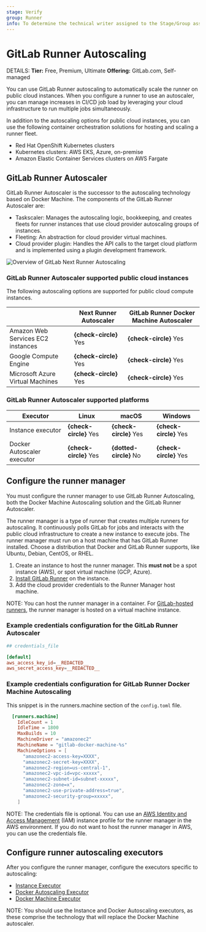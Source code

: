```yaml
---
stage: Verify
group: Runner
info: To determine the technical writer assigned to the Stage/Group associated with this page, see https://handbook.gitlab.com/handbook/product/ux/technical-writing/#assignments
---
```


# GitLab Runner Autoscaling

DETAILS:
**Tier:** Free, Premium, Ultimate
**Offering:** GitLab.com, Self-managed

You can use GitLab Runner autoscaling to automatically scale the runner on public cloud instances.
When you configure a runner to use an autoscaler, you can manage increases in CI/CD job load by
leveraging your cloud infrastructure to run multiple jobs simultaneously.

In addition to the autoscaling options for public cloud instances, you can use
the following container orchestration solutions for hosting and scaling a runner fleet.

- Red Hat OpenShift Kubernetes clusters
- Kubernetes clusters: AWS EKS, Azure, on-premise
- Amazon Elastic Container Services clusters on AWS Fargate

## GitLab Runner Autoscaler

GitLab Runner Autoscaler is the successor to the autoscaling technology based on Docker Machine. The components of the GitLab Runner Autoscaler are:

- Taskscaler: Manages the autoscaling logic, bookkeeping, and creates fleets for runner instances that use cloud provider autoscaling groups of instances.
- Fleeting: An abstraction for cloud provider virtual machines.
- Cloud provider plugin: Handles the API calls to the target cloud platform and is implemented using a plugin development framework.

![Overview of GitLab Next Runner Autoscaling](img/next-runner-autoscaling-overview.png)

### GitLab Runner Autoscaler supported public cloud instances

The following autoscaling options are supported for public cloud compute instances.

|                   | Next Runner Autoscaler                 | GitLab Runner Docker Machine Autoscaler                |
|----------------------------|------------------------|------------------------|
| Amazon Web Services EC2 instances         | **{check-circle}** Yes | **{check-circle}** Yes |
| Google Compute Engine | **{check-circle}** Yes | **{check-circle}** Yes |
|Microsoft Azure Virtual Machines|**{check-circle}** Yes|**{check-circle}** Yes|

### GitLab Runner Autoscaler supported platforms

| Executor                   | Linux                  | macOS                  | Windows                |
|----------------------------|------------------------|------------------------|------------------------|
| Instance executor          | **{check-circle}** Yes | **{check-circle}** Yes | **{check-circle}** Yes |
| Docker Autoscaler executor | **{check-circle}** Yes | **{dotted-circle}** No | **{check-circle}** Yes |

## Configure the runner manager

You must configure the runner manager to use GitLab Runner Autoscaling, both the Docker Machine Autoscaling solution and the GitLab Runner Autoscaler.

The runner manager is a type of runner that creates multiple runners for
autoscaling. It continuously polls GitLab for jobs and interacts with the
public cloud infrastructure to create a new instance to execute jobs. The
runner manager must run on a host machine that has GitLab Runner installed.
Choose a distribution that
Docker and GitLab Runner supports, like Ubuntu, Debian, CentOS, or RHEL.

1. Create an instance to host the runner manager. This **must not** be a spot instance (AWS), or spot virtual machine (GCP, Azure).
1. [Install GitLab Runner](../install/linux-repository.md) on the instance.
1. Add the cloud provider credentials to the Runner Manager host machine.

NOTE:
You can host the runner manager in a container.
For [GitLab-hosted runners](https://docs.gitlab.com/ee/ci/runners/), the runner manager is hosted on a virtual machine instance.

### Example credentials configuration for the GitLab Runner Autoscaler

``` toml
## credentials_file

[default]
aws_access_key_id=__REDACTED__
aws_secret_access_key=__REDACTED__
```

### Example credentials configuration for GitLab Runner Docker Machine Autoscaling

This snippet is in the runners.machine section of the `config.toml` file.

``` toml
  [runners.machine]
    IdleCount = 1
    IdleTime = 1800
    MaxBuilds = 10
    MachineDriver = "amazonec2"
    MachineName = "gitlab-docker-machine-%s"
    MachineOptions = [
      "amazonec2-access-key=XXXX",
      "amazonec2-secret-key=XXXX",
      "amazonec2-region=us-central-1",
      "amazonec2-vpc-id=vpc-xxxxx",
      "amazonec2-subnet-id=subnet-xxxxx",
      "amazonec2-zone=x",
      "amazonec2-use-private-address=true",
      "amazonec2-security-group=xxxxx",
    ]
```

NOTE:
The credentials file is optional.
You can use an [AWS Identity and Access Management](https://docs.aws.amazon.com/IAM/latest/UserGuide/id_roles_use_switch-role-ec2_instance-profiles.html)
(IAM) instance profile for the runner manager in the AWS environment.
If you do not want to host the runner manager in AWS, you can use the credentials file.

## Configure runner autoscaling executors

After you configure the runner manager, configure the executors specific to autoscaling:

- [Instance Executor](../executors/instance.md)
- [Docker Autoscaling Executor](../executors/docker_autoscaler.md)
- [Docker Machine Executor](../executors/docker_machine.md)

NOTE:
You should use the Instance and Docker Autoscaling executors, as these comprise the
technology that will replace the Docker Machine autoscaler.
